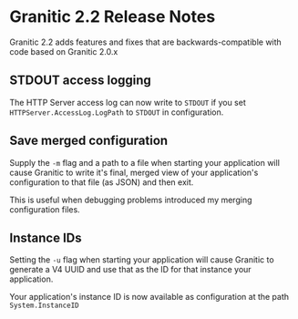 # Granitic 2.2 Release Notes

Granitic 2.2 adds features and fixes that are backwards-compatible with code based on Granitic 2.0.x 

## STDOUT access logging

The HTTP Server access log can now write to `STDOUT` if you set `HTTPServer.AccessLog.LogPath` to `STDOUT` in configuration.

## Save merged configuration

Supply the `-m` flag and a path to a file when starting your application will cause Granitic to write it's final, merged
view of your application's configuration to that file (as JSON) and then exit.

This is useful when debugging problems introduced my merging configuration files.

## Instance IDs

Setting the `-u` flag when starting your application will cause Granitic to generate a V4 UUID and use that as the ID
for that instance your application.

Your application's instance ID is now available as configuration at the path `System.InstanceID`